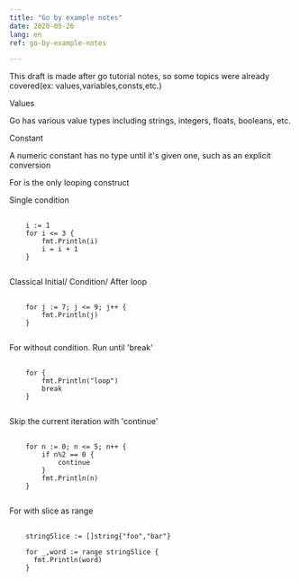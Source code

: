 ```yaml
---
title: "Go by example notes"
date: 2020-05-26
lang: en
ref: go-by-example-notes

---
```


This draft is made after go tutorial notes, so some topics were already covered(ex: values,variables,consts,etc.)

Values

Go has various value types including strings, integers, floats, booleans, etc.

Constant

A numeric constant has no type until it's given one, such as an explicit conversion

For is the only looping construct

Single condition

  <pre>
   <code>
    i := 1
    for i <= 3 {
        fmt.Println(i)
        i = i + 1
    }
   </code></pre>

Classical Initial/ Condition/ After loop

  <pre>
   <code>
    for j := 7; j <= 9; j++ {
        fmt.Println(j)
    }
   </code></pre>

For without condition. Run until 'break'

  <pre>
   <code>
    for {
        fmt.Println("loop")
        break
    }
   </code></pre>

Skip the current iteration with 'continue'

  <pre>
   <code>
    for n := 0; n <= 5; n++ {
        if n%2 == 0 {
            continue
        }
        fmt.Println(n)
    }
  </code></pre>

For with slice as range 

  <pre>
   <code>
    stringSlice := []string{"foo","bar"}
    
    for _,word := range stringSlice {
      fmt.Println(word)
    }
  </code></pre>
